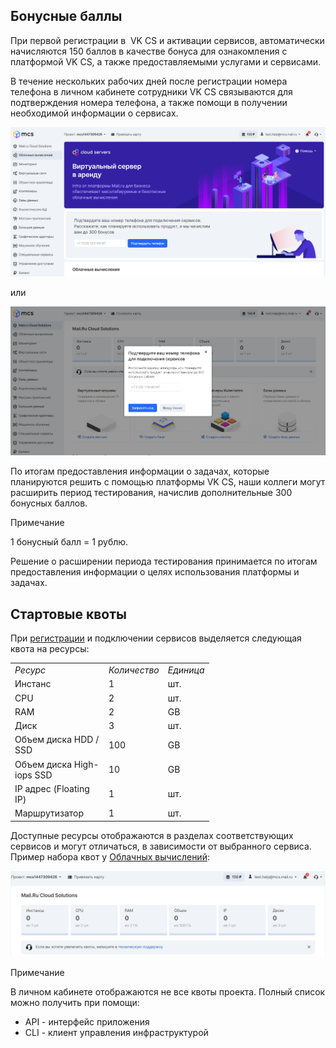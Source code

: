 ## Бонусные баллы

При первой регистрации в  VK CS и активации сервисов, автоматически начисляются 150 баллов в качестве бонуса для ознакомления с платформой VK CS, а также предоставляемыми услугами и сервисами.

В течение нескольких рабочих дней после регистрации номера телефона в личном кабинете сотрудники VK CS связываются для подтверждения номера телефона, а также помощи в получении необходимой информации о сервисах.

![](./assets/1595463285176-1595463285176.png)

или

![](./assets/1595463303903-1595463303903.png)

По итогам предоставления информации о задачах, которые планируются решить с помощью платформы VK CS, наши коллеги могут расширить период тестирования, начислив дополнительные 300 бонусных баллов.

Примечание

1 бонусный балл = 1 рублю.

Решение о расширении периода тестирования принимается по итогам предоставления информации о целях использования платформы и задачах.

## Стартовые квоты

При [регистрации](https://mcs.mail.ru/app/signup/) и подключении сервисов выделяется следующая квота на ресурсы:

<table style="width: 63%; margin-right: calc(37%);"><tbody><tr><td style="width: 58.2372%;"><em>Ресурс</em></td><td style="width: 22.532%;"><em>Количество</em></td><td style="width: 19.0705%;"><em>Единица</em></td></tr><tr><td style="width: 58.2372%;">Инстанс</td><td style="width: 22.532%;">1</td><td style="width: 19.0705%;">шт.</td></tr><tr><td style="width: 58.2372%;">CPU</td><td style="width: 22.532%;">2</td><td style="width: 19.0705%;">шт.</td></tr><tr><td style="width: 58.2372%;">RAM</td><td style="width: 22.532%;">2</td><td style="width: 19.0705%;">GB</td></tr><tr><td style="width: 58.2372%;">Диск</td><td style="width: 22.532%;">3</td><td style="width: 19.0705%;">шт.</td></tr><tr><td style="width: 58.2372%;">Объем диска HDD / SSD</td><td style="width: 22.532%;">100</td><td style="width: 19.0705%;">GB</td></tr><tr><td style="width: 58.2372%;">Объем диска High-iops SSD</td><td style="width: 22.532%;">10</td><td style="width: 19.0705%;">GB</td></tr><tr><td style="width: 58.2372%;">IP адрес (Floating IP)</td><td style="width: 22.532%;">1</td><td style="width: 19.0705%;">шт.</td></tr><tr><td style="width: 58.2372%;">Маршрутизатор</td><td style="width: 22.532%;">1</td><td style="width: 19.0705%;">шт.</td></tr></tbody></table>

Доступные ресурсы отображаются в разделах соответствующих сервисов и могут отличаться, в зависимости от выбранного сервиса. Пример набора квот у [Облачных вычислений](https://mcs.mail.ru/app/services/infra/servers/):

![](./assets/1595462905683-1595462905683.png)

Примечание

В личном кабинете отображаются не все квоты проекта. Полный список можно получить при помощи:

- API - интерфейс приложения
- CLI - клиент управления инфраструктурой
